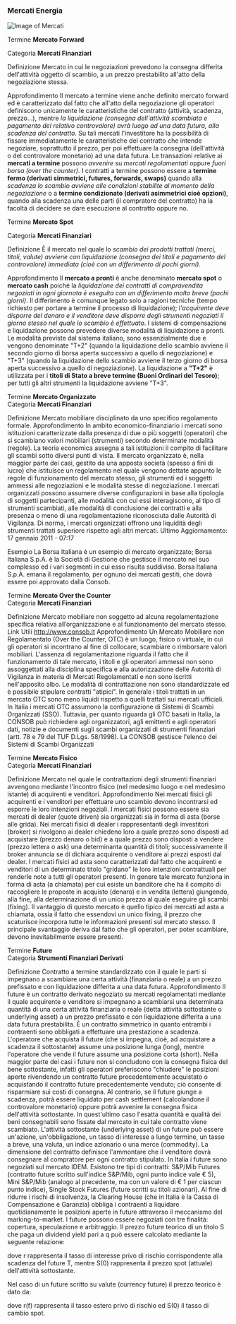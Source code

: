 ### Mercati Energia
<!-- Immagine dei mercat settore Energia -->
![Image of Mercati](Mercati_Energia.png)


Termine
**Mercato Forward**
		
Categoria
**Mercati Finanziari**

Definizione
Mercato in cui le negoziazioni prevedono la consegna differita dell'attività oggetto di scambio, a un prezzo prestabilito all'atto della negoziazione stessa.

Approfondimento
Il mercato a termine viene anche definito mercato forward ed è caratterizzato dal fatto che all'atto della negoziazione gli operatori definiscono unicamente le caratteristiche del contratto (attività, scadenza, prezzo…), mentre _la liquidazione (consegna dell'attività scambiata e pagamento del relativo controvalore) avrà luogo ad una data futura, alla scadenza del contratto_.
Su tali mercati l'investitore ha la possibilità di fissare immediatamente le caratteristiche del contratto che intende negoziare, soprattutto il prezzo, per poi effettuare la consegna (dell'attività o del controvalore monetario) ad una data futura. Le transazioni relative ai **mercati a termine** possono _avvenire_ su *mercati regolamentati* oppure *fuori borsa (over the counter)*. I contratti a termine possono essere a **termine fermo (derivati simmetrici, futures, forwards, swaps)** quando alla _scadenza lo scambio avviene alle condizioni stabilite al momento della negoziazione_ o a **termine condizionato (derivati asimmetrici cioè opzioni)**, quando alla scadenza una delle parti (il compratore del contratto) ha la facoltà di decidere se dare esecuzione al contratto oppure no.


Termine
**Mercato Spot**
		
Categoria
**Mercati Finanziari**

Definizione
È il mercato nel quale lo _scambio dei prodotti trattati (merci, titoli, valute) avviene con liquidazione (consegna dei titoli e pagamento del controvalore) immediata (cioè con un differimento di pochi giorni)_.

Approfondimento
Il **mercato a pronti** è anche denominato **mercato spot** o **mercato cash** poiché la _liquidazione dei contratti di compravendita negoziati in ogni giornata è eseguita con un differimento molto breve (pochi giorni)_. Il differimento è comunque legato solo a ragioni tecniche (tempo richiesto per portare a termine il processo di liquidazione); _l'acquirente deve disporre del denaro e il venditore deve disporre degli strumenti negoziati il giorno stesso nel quale lo scambio è effettuato_. 
I sistemi di compensazione e liquidazione possono prevedere diverse modalità di liquidazione a pronti. Le modalità previste dal sistema italiano, sono essenzialmente due e vengono denominate "T+2" (quando la liquidazione dello scambio avviene il secondo giorno di borsa aperta successivo a quello di negoziazione) e "T+3" (quando la liquidazione dello scambio avviene il terzo giorno di borsa aperta successivo a quello di negoziazione). La liquidazione a **"T+2"** è utilizzata per i **titoli di Stato a breve termine (Buoni Ordinari del Tesoro)**; per tutti gli altri strumenti la liquidazione avviene "T+3".


Termine
**Mercato Organizzato**		
Categoria
**Mercati Finanziari**

Definizione
Mercato mobiliare disciplinato da uno specifico regolamento formale.
Approfondimento
In ambito economico-finanziario i mercati sono istituzioni caratterizzate dalla presenza di due o più soggetti (operatori) che si scambiano valori mobiliari (strumenti) secondo determinate modalità (regole). La teoria economica assegna a tali istituzioni il compito di facilitare gli scambi sotto diversi punti di vista.
Il mercato organizzato è, nella maggior parte dei casi, gestito da una apposta società (spesso a fini di lucro) che istituisce un regolamento nel quale vengono dettate appunto le regole di funzionamento del mercato stesso, gli strumenti ed i soggetti ammessi alle negoziazioni e le modalità stesse di negoziazione.
I mercati organizzati possono assumere diverse configurazioni in base alla tipologia di soggetti partecipanti, alle modalità con cui essi interagiscono, al tipo di strumenti scambiati, alle modalità di conclusione dei contratti e alla presenza o meno di una regolamentazione riconosciuta dalle Autorità di Vigilanza.
Di norma, i mercati organizzati offrono una liquidità degli strumenti trattati superiore rispetto agli altri mercati.
Ultimo Aggiornamento: 17 gennaio 2011 - 07:17

Esempio
La Borsa Italiana è un esempio di mercato organizzato; Borsa Italiana S.p.A. è la Società di Gestione che gestisce il mercato nel suo complesso ed i vari segmenti in cui esso risulta suddiviso. Borsa Italiana S.p.A. emana il regolamento, per ognuno dei mercati gestiti, che dovrà essere poi approvato dalla Consob.


Termine
**Mercato Over the Counter**		
Categoria
**Mercati Finanziari**

Definizione
Mercato mobiliare non soggetto ad alcuna regolamentazione specifica relativa all’organizzazione e al funzionamento del mercato stesso.
Link Utili
http://www.consob.it
Approfondimento
Un Mercato Mobiliare non Regolamentato (Over the Counter, OTC) è un luogo, fisico o virtuale, in cui gli operatori si incontrano al fine di collocare, scambiare o rimborsare valori mobiliari. L'assenza di regolamentazione riguarda il fatto che il funzionamento di tale mercato, i titoli e gli operatori ammessi non sono assoggettati alla disciplina specifica e alla autorizzazione delle Autorità di Vigilanza in materia di Mercati Regolamentati e non sono iscritti nell'apposito albo. Le modalità di contrattazione non sono standardizzate ed è possibile stipulare contratti "atipici". In generale i titoli trattati in un mercato OTC sono meno liquidi rispetto a quelli trattati sui mercati ufficiali. In Italia i mercati OTC assumono la configurazione di Sistemi di Scambi Organizzati (SSO).
Tuttavia, per quanto riguarda gli OTC basati in Italia, la CONSOB può richiedere agli organizzatori, agli emittenti e agli operatori dati, notizie e documenti sugli scambi organizzati di strumenti finanziari (artt. 78 e 79 del TUF D.Lgs. 58/1998). La CONSOB gestisce l'elenco dei Sistemi di Scambi Organizzati


Termine
**Mercato Fisico**		
Categoria
**Mercati Finanziari**

Definizione
Mercato nel quale le contrattazioni degli strumenti finanziari avvengono mediante l'incontro fisico (nel medesimo luogo e nel medesimo istante) di acquirenti e venditori.
Approfondimento
Nei mercati fisici gli acquirenti e i venditori per effettuare uno scambio devono incontrarsi ed esporre le loro intenzioni negoziali. I mercati fisici possono essere sia mercati di dealer (quote driven) sia organizzati sia in forma di asta (borse alle grida). Nei mercati fisici di dealer i rappresentanti degli investitori (broker) si rivolgono ai dealer chiedeno loro a quale prezzo sono disposti ad acquistare (prezzo denaro o bid) e a quale prezzo sono disposti a vendere (prezzo lettera o ask) una determinanta quantità di titoli; successivamente il broker annuncia se di dichiara acquirente o venditore ai prezzi esposti dal dealer. I mercati fisici ad asta sono caratterizzati dal fatto che acquirenti e venditori di un determinato titolo "gridano" le loro intenzioni contrattuali per renderle note a tutti gli operatori presenti. In genere tale mercato funziona in forma di asta (a chiamata) per cui esiste un banditore che ha il compito di raccogliere le proposte in acquisto (denaro) e in vendita (lettera) giungendo, alla fine, alla determinazione di un unico prezzo al quale eseguire gli scambi (fixing). Il vantaggio di questo mercato è quello tipico dei mercati ad asta a chiamata, ossia il fatto che essendovi un unico fixing, il prezzo che scaturisce incorpora tutte le informazioni presenti sul mercato stesso. Il principale svantaggio deriva dal fatto che gli operatori, per poter scambiare, devono inevitabilmente essere presenti.


Termine
**Future**		
Categoria
**Strumenti Finanziari Derivati**

Definizione
Contratto a termine standardizzato con il quale le parti si impegnano a scambiare una certa attività (finanziaria o reale) a un prezzo prefissato e con liquidazione differita a una data futura.
Approfondimento
Il future è un contratto derivato negoziato su mercati regolamentati mediante il quale acquirente e venditore si impegnano a scambiarsi una determinata quantità di una certa attività finanziaria o reale (detta attività sottostante o underlying asset) a un prezzo prefissato e con liquidazione differita a una data futura prestabilita. È un contratto simmetrico in quanto entrambi i contraenti sono obbligati a effettuare una prestazione a scadenza.
L'operatore che acquista il future (che si impegna, cioè, ad acquistare a scadenza il sottostante) assume una posizione lunga (long), mentre l'operatore che vende il future assume una posizione corta (short).
Nella maggior parte dei casi i future non si concludono con la consegna fisica del bene sottostante, infatti gli operatori preferiscono "chiudere" le posizioni aperte rivendendo un contratto future precedentemente acquistato o acquistando il contratto future precedentemente venduto; ciò consente di risparmiare sui costi di consegna. Al contrario, se il future giunge a scadenza, potrà essere liquidato per cash settlement (calcolandone il controvalore monetario) oppure potrà avvenire la consegna fisica dell'attività sottostante. In quest'ultimo caso l'esatta quantità e qualità dei beni consegnabili sono fissate dal mercato in cui tale contratto viene scambiato.
L'attività sottostante (underlying asset) di un future può essere un'azione, un'obbligazione, un tasso di interesse a lungo termine, un tasso a breve, una valuta, un indice azionario o una merce (commodity).
La dimensione del contratto definisce l'ammontare che il venditore dovrà consegnare al compratore per ogni contratto stipulato.
In Italia i future sono negoziati sul mercato IDEM. Esistono tre tipi di contratti: S&P/Mib Futures (contratto future scritto sull'indice S&P/Mib, ogni punto indice vale € 5), Mini S&P/Mib (analogo al precedente, ma con un valore di € 1 per ciascun punto indice), Single Stock Futures (future scritti su titoli azionari).
Al fine di ridurre i rischi di insolvenza, la Clearing House (che in Italia è la Cassa di Compensazione e Garanzia) obbliga i contraenti a liquidare quotidianamente le posizioni aperte in future attraverso il meccanismo del marking-to-market. 
I future possono essere negoziati con tre finalità: copertura, speculazione e arbitraggio.
Il prezzo future teorico di un titolo S che paga un dividend yield pari a q può essere calcolato mediante la seguente relazione:



dove r rappresenta il tasso di interesse privo di rischio corrispondente alla scadenza del future T, mentre S(0) rappresenta il prezzo spot (attuale) dell'attività sottostante.

Nel caso di un future scritto su valute (currency future) il prezzo teorico è dato da:



dove r(f) rappresenta il tasso estero privo di rischio ed S(0) il tasso di cambio spot.







